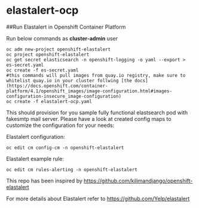 # elastalert-ocp
##Run Elastalert in Openshift Container Platform

Run below commands as **cluster-admin** user
```
oc adm new-project openshift-elastalert
oc project openshift-elastalert
oc get secret elasticsearch -n openshift-logging -o yaml --export > es-secret.yaml
oc create -f es-secret.yaml
#this commands will pull images from quay.io registry, make sure to whitelist quay.io in your cluster follwing [the docs](https://docs.openshift.com/container-platform/4.1/openshift_images/image-configuration.html#images-configuration-insecure_image-configuration) 
oc create -f elastalert-ocp.yaml
```
This should provision for you sample fully functional elastsearch pod with fakesmtp mail server. Please have a look at created config maps to customize the configuration for your needs:

Elastalert configuration:
```
oc edit cm config-cm -n openshift-elastalert
```
Elastalert example rule:
```
oc edit cm rules-alerting -n openshift-elastalert
```
This repo has been inspired by https://github.com/kilimandjango/openshift-elastalert

For more details about Elastalert refer to https://github.com/Yelp/elastalert
